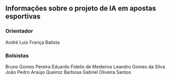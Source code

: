 ## Informações sobre o projeto de IA em apostas esportivas

### Orientador
André Luiz França Batista

### Bolsistas
Bruno Gomes Pereira
Eduardo Fidelis de Medeiros
Leandro Gomes da Silva
João Pedro Araújo Queiroz Barbosa
Gabriel Oliveira Santos
